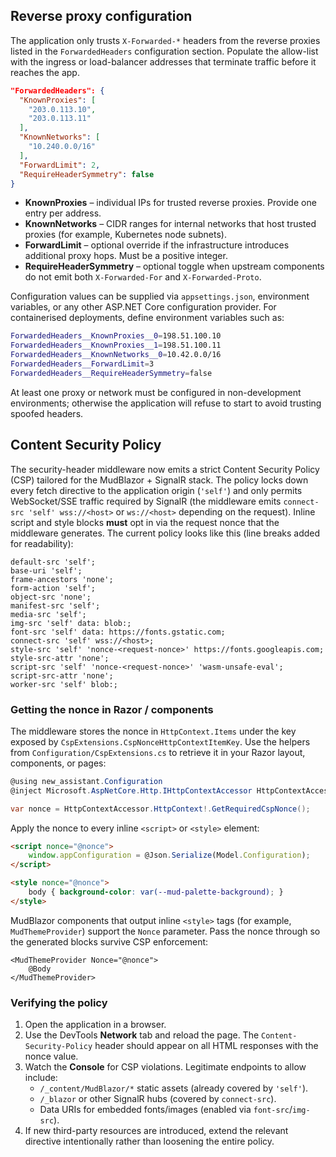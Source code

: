## Reverse proxy configuration

The application only trusts `X-Forwarded-*` headers from the reverse proxies listed in the `ForwardedHeaders` configuration
section. Populate the allow-list with the ingress or load-balancer addresses that terminate traffic before it reaches the app.

```json
"ForwardedHeaders": {
  "KnownProxies": [
    "203.0.113.10",
    "203.0.113.11"
  ],
  "KnownNetworks": [
    "10.240.0.0/16"
  ],
  "ForwardLimit": 2,
  "RequireHeaderSymmetry": false
}
```

* **KnownProxies** – individual IPs for trusted reverse proxies. Provide one entry per address.
* **KnownNetworks** – CIDR ranges for internal networks that host trusted proxies (for example, Kubernetes node subnets).
* **ForwardLimit** – optional override if the infrastructure introduces additional proxy hops. Must be a positive integer.
* **RequireHeaderSymmetry** – optional toggle when upstream components do not emit both `X-Forwarded-For` and
  `X-Forwarded-Proto`.

Configuration values can be supplied via `appsettings.json`, environment variables, or any other ASP.NET Core configuration
provider. For containerised deployments, define environment variables such as:

```bash
ForwardedHeaders__KnownProxies__0=198.51.100.10
ForwardedHeaders__KnownProxies__1=198.51.100.11
ForwardedHeaders__KnownNetworks__0=10.42.0.0/16
ForwardedHeaders__ForwardLimit=3
ForwardedHeaders__RequireHeaderSymmetry=false
```

At least one proxy or network must be configured in non-development environments; otherwise the application will refuse to
start to avoid trusting spoofed headers.

## Content Security Policy

The security-header middleware now emits a strict Content Security Policy (CSP) tailored for the MudBlazor + SignalR stack. The policy locks down every fetch directive to the application origin (`'self'`) and only permits WebSocket/SSE traffic required by SignalR (the middleware emits `connect-src 'self' wss://<host>` or `ws://<host>` depending on the request). Inline script and style blocks **must** opt in via the request nonce that the middleware generates. The current policy looks like this (line breaks added for readability):

```
default-src 'self';
base-uri 'self';
frame-ancestors 'none';
form-action 'self';
object-src 'none';
manifest-src 'self';
media-src 'self';
img-src 'self' data: blob:;
font-src 'self' data: https://fonts.gstatic.com;
connect-src 'self' wss://<host>;
style-src 'self' 'nonce-<request-nonce>' https://fonts.googleapis.com;
style-src-attr 'none';
script-src 'self' 'nonce-<request-nonce>' 'wasm-unsafe-eval';
script-src-attr 'none';
worker-src 'self' blob:;
```

### Getting the nonce in Razor / components

The middleware stores the nonce in `HttpContext.Items` under the key exposed by `CspExtensions.CspNonceHttpContextItemKey`. Use the helpers from `Configuration/CspExtensions.cs` to retrieve it in your Razor layout, components, or pages:

```csharp
@using new_assistant.Configuration
@inject Microsoft.AspNetCore.Http.IHttpContextAccessor HttpContextAccessor

var nonce = HttpContextAccessor.HttpContext!.GetRequiredCspNonce();
```

Apply the nonce to every inline `<script>` or `<style>` element:

```html
<script nonce="@nonce">
    window.appConfiguration = @Json.Serialize(Model.Configuration);
</script>

<style nonce="@nonce">
    body { background-color: var(--mud-palette-background); }
</style>
```

MudBlazor components that output inline `<style>` tags (for example, `MudThemeProvider`) support the `Nonce` parameter. Pass the nonce through so the generated blocks survive CSP enforcement:

```razor
<MudThemeProvider Nonce="@nonce">
    @Body
</MudThemeProvider>
```

### Verifying the policy

1. Open the application in a browser.
2. Use the DevTools **Network** tab and reload the page. The `Content-Security-Policy` header should appear on all HTML responses with the nonce value.
3. Watch the **Console** for CSP violations. Legitimate endpoints to allow include:
   - `/_content/MudBlazor/*` static assets (already covered by `'self'`).
   - `/_blazor` or other SignalR hubs (covered by `connect-src`).
   - Data URIs for embedded fonts/images (enabled via `font-src`/`img-src`).
4. If new third-party resources are introduced, extend the relevant directive intentionally rather than loosening the entire policy.